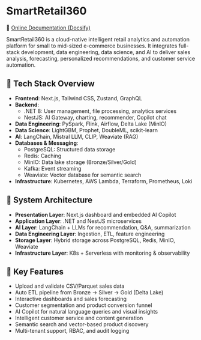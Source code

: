 # SmartRetail360

📘 <a href="https://retailiq.github.io/smartretail360" target="_blank">Online Documentation (Docsify)</a>

SmartRetail360 is a cloud-native intelligent retail analytics and automation platform for small to mid-sized e-commerce businesses. It integrates full-stack development, data engineering, data science, and AI to deliver sales analysis, forecasting, personalized recommendations, and customer service automation.

## 🔧 Tech Stack Overview

- **Frontend**: Next.js, Tailwind CSS, Zustand, GraphQL
- **Backend**:
    - .NET 8: User management, file processing, analytics services
    - NestJS: AI Gateway, charting, recommender, Copilot chat
- **Data Engineering**: PySpark, Flink, Airflow, Delta Lake (MinIO)
- **Data Science**: LightGBM, Prophet, DoubleML, scikit-learn
- **AI**: LangChain, Mistral LLM, CLIP, Weaviate (RAG)
- **Databases & Messaging**:
    - PostgreSQL: Structured data storage
    - Redis: Caching
    - MinIO: Data lake storage (Bronze/Silver/Gold)
    - Kafka: Event streaming
    - Weaviate: Vector database for semantic search
- **Infrastructure**: Kubernetes, AWS Lambda, Terraform, Prometheus, Loki

## 🧩 System Architecture

- **Presentation Layer**: Next.js dashboard and embedded AI Copilot
- **Application Layer**: .NET and NestJS microservices
- **AI Layer**: LangChain + LLMs for recommendation, Q&A, summarization
- **Data Engineering Layer**: Ingestion, ETL, feature engineering
- **Storage Layer**: Hybrid storage across PostgreSQL, Redis, MinIO, Weaviate
- **Infrastructure Layer**: K8s + Serverless with monitoring & observability

## 🚀 Key Features

- Upload and validate CSV/Parquet sales data
- Auto ETL pipeline from Bronze → Silver → Gold (Delta Lake)
- Interactive dashboards and sales forecasting
- Customer segmentation and product conversion funnel
- AI Copilot for natural language queries and visual insights
- Intelligent customer service and content generation
- Semantic search and vector-based product discovery
- Multi-tenant support, RBAC, and audit logging
